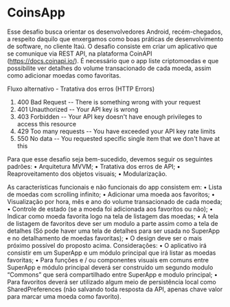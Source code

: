 # CoinsApp
Esse desafio busca orientar os desenvolvedores Android, recém-chegados, a respeito daquilo que enxergamos como boas práticas de 
desenvolvimento de software, no cliente Itaú. O desafio consiste em criar um aplicativo que se comunique via REST API, 
na plataforma CoinAPI (https://docs.coinapi.io/). É necessário que o app liste criptomoedas e que possibilite ver detalhes do volume 
transacionado de cada moeda, assim como adicionar moedas como favoritas.

Fluxo alternativo - Tratativa dos erros (HTTP Errors)
1. 400 Bad Request -- There is something wrong with your request
2. 401 Unauthorized -- Your API key is wrong
3. 403 Forbidden -- Your API key doesn't have enough privileges to access this
resource
4. 429 Too many requests -- You have exceeded your API key rate limits
5. 550 No data -- You requested specific single item that we don't have at this

Para que esse desafio seja bem-sucedido, devemos seguir os seguintes padrões:
• Arquitetura MVVM;
• Tratativa dos erros de API;
• Reaproveitamento dos objetos visuais;
• Modularização.
   
As características funcionais e não funcionais do app consistem em:
• Lista de moedas com scrolling infinito;
• Adicionar uma moeda aos favoritos;
• Visualização por hora, mês e ano do volume transacionado de cada moeda;
• Controle de estado (se a moeda foi adicionada aos favoritos ou não);
• Indicar como moeda favorita logo na tela de listagem das moedas;
• A tela de listagem de favoritos deve ser um modulo a parte assim como a tela
de detalhes (Só pode haver uma tela de detalhes para ser usada no SuperApp
e no detalhamento de moedas favoritas);
• O design deve ser o mais próximo possível do proposto acima.
Considerações:
• O aplicativo irá consistir em um SuperApp e um módulo principal que irá listar as moedas favoritas;
• Para funções e / ou componentes visuais em comuns entre SuperApp e módulo principal deverá ser
construído um segundo modulo “Commons” que será compartilhado entre SuperApp e modulo principal;
• Para favoritos deverá ser utilizado algum meio de persistência local como SharedPreferences
(não salvando toda resposta da API, apenas chave valor para marcar uma moeda como favorito).
